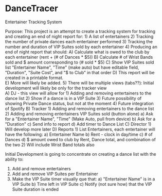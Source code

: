 # DanceTracer
Entertainer Tracking System

Purpose: This project is an attempt to create a tracking system for tracking and creating an end of night report for:
          1) A list of entertainers
          2) Tracking the number of private dances each entertainer performed
          3) Tracking the number and duration of VIP Suites sold by each entertainer
          4) Producing an end of night report that should:
            A) Calculate what is owed to the club by each entertainer (rent + (# of Dances * $5))
            B) Calculate # of Wrist Bands sold and $ amount corresponding to (# sold * $5)
            C) Show VIP Suites sold list "Entertainer Name", "Time" (make auto) but have editable field, "Duration", "Suite Cost", and "$ to Club" in that order
            D) This report will be created in a printable format.  
            E) More will likely be added.
          5) There will be multiple views (tabs??):
            Initial development will likely be only for the tracker view  
            A) DJ - this view will allow for
              1) Adding and removing entertainers to the dance list
              2) Show if a dance is in a VIP Suite
              3) Future possibility of showing Private Dance status, but not at the moment
              4) Future integration of Spotify
            B) Tracker
              1) Adding and removing entertainers to the dance list
              2) Adding and removing entertainers VIP Suites sold (button alone)
                a) Ask for a "Entertainer Name", "Time" (Make Auto, pull from device)
                b) Ask for a "Duration"
                c) Send info to report
                d) Add timer to Dance List
            C) Director
              1) Will develop more later
            D) Reports
              1) List Entertainers, each entertainer will have the following:
                a) Entertainer Name
                b) Rent - clock in day/time
                c) # of Dances
                d) $ amount owed to club by Rent, Dance total, and combination of the two
              2) Will include Wrist Band totals also

Initial Development is going to concentrate on creating a dance list with the ability to:
  1) Add and remove entertainers
  2) Add and remove VIP Suites per Entertainer
  3) Make the VIP Suite timer visually que that:
    a) "Entertainer Name" is in a VIP Suite
    b) Time left in VIP Suite
    c) Notify (not sure how) that the VIP Suite duration is ended        
